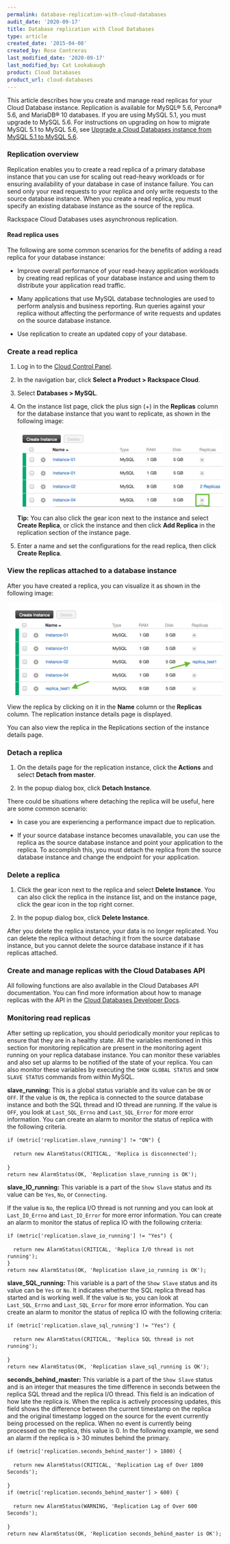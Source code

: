 ```yaml
---
permalink: database-replication-with-cloud-databases
audit_date: '2020-09-17'
title: Database replication with Cloud Databases
type: article
created_date: '2015-04-08'
created_by: Rose Contreras
last_modified_date: '2020-09-17'
last_modified_by: Cat Lookabaugh
product: Cloud Databases
product_url: cloud-databases
---
```


This article describes how you create and manage read replicas for your Cloud
Database instance. Replication is available for MySQL&reg; 5.6, Percona&reg;
5.6, and MariaDB&reg; 10 databases. If you are using MySQL 5.1, you must upgrade
to MySQL 5.6. For instructions on upgrading on how to migrate MySQL 5.1 to MySQL
5.6, see [Upgrade a Cloud Databases instance from MySQL 5.1 to MySQL
5.6](https://docs-ospc.rackspace.com/support/how-to/cloud-databases/upgrade-a-cloud-databases-instance-from-mysql-51-to-mysql-56).

### Replication overview

Replication enables you to create a read replica of a primary database instance that you
can use for scaling out read-heavy workloads or for ensuring availability of
your database in case of instance failure. You can send only your read requests to your
replica and only write requests to the source database instance. 
When you create a read replica, you must specify an existing database instance
as the source of the replica.

Rackspace Cloud Databases uses asynchronous replication.  

#### Read replica uses

The following are some common scenarios for the benefits of adding a read
replica for your database instance:

- Improve overall performance of your read-heavy application workloads by
  creating read replicas of your database instance and using them to distribute
  your application read traffic.

- Many applications that use MySQL database technologies are used to perform
  analysis and business reporting. Run queries against your replica without
  affecting the performance of write requests and updates on the source database
  instance.

- Use replication to create an updated copy of your database.  

### Create a read replica

1. Log in to the [Cloud Control Panel](https://login.rackspace.com).

2. In the navigation bar, click **Select a Product > Rackspace Cloud**.

3. Select **Databases > MySQL**.

4. On the instance list page, click the plus sign (+) in the **Replicas** column
   for the database instance that you want to replicate, as shown in the
   following image:

    <img src="create_replica-4_0.png" alt="" title="">

    **Tip:** You can also click the gear icon next to the instance and select
    **Create Replica**, or click the instance and then click **Add Replica** in
    the replication section of the instance page.

5. Enter a name and set the configurations for the read replica, then click
   **Create Replica**.

### View the replicas attached to a database instance

After you have created a replica, you can visualize it as shown in the following
image:

<img src="view_replica-1.png" alt="" title="">

View the replica by clicking on it in the **Name** column or the **Replicas**
column. The replication instance details page is displayed.

You can also view the replica in the Replications section of the instance
details page.

### Detach a replica

1. On the details page for the replication instance, click the **Actions** and
   select **Detach from master**.

2. In the popup dialog box, click **Detach Instance**.

There could be situations where detaching the replica will be useful, here are
some common scenario:

- In case you are experiencing a performance impact due to replication.

- If your source database instance becomes unavailable, you can use the replica
  as the source database instance and point your application to the replica.
  To accomplish this, you must detach the replica from the source database
  instance and change the endpoint for your application.

### Delete a replica

1. Click the gear icon next to the replica and select **Delete Instance**. You can also
   click the replica in the instance list, and on the instance page, click the
   gear icon in the top right corner.

2. In the popup dialog box, click **Delete Instance**.

After you delete the replica instance, your data is no longer replicated.
You can delete the replica without detaching it from the source database
instance, but you cannot delete the source database instance if it has replicas
attached.

### Create and manage replicas with the Cloud Databases API

All following functions are also available in the Cloud Databases API documentation.
You can find more information about how to manage replicas with the API in the
[Cloud Databases Developer
Docs](https://docs.rackspace.com/docs/cloud-databases/v1/api-reference/replication/).

### Monitoring read replicas

After setting up replication, you should periodically monitor your replicas to
ensure that they are in a healthy state. All the variables mentioned in this
section for monitoring replication are present in the monitoring agent running
on your replica database instance. You can monitor these variables and also set
up alarms to be notified of the state of your replica. You can also monitor
these variables by executing the `SHOW GLOBAL STATUS` and `SHOW SLAVE STATUS`
commands from within MySQL.

**slave\_running:** This is a global status variable and its value can be `ON` or
`OFF`. If the value is `ON`, the replica is connected to the source database
instance and both the SQL thread and IO thread are running. If the value is
`OFF`, you look at `Last_SQL_Errno` and `Last_SQL_Error` for more error
information. You can create an alarm to monitor the status of replica with the
following criteria.

    if (metric['replication.slave_running'] != "ON") {

      return new AlarmStatus(CRITICAL, 'Replica is disconnected');

    }
    return new AlarmStatus(OK, 'Replication slave_running is OK');

**slave\_IO_running:** This variable is a part of the `Show Slave` status and
its value can be `Yes`, `No`, or `Connecting`. 

If the value is `No`, the replica I/O thread is not running and you can look at
`Last_IO_Errno` and `Last_IO_Error` for more error information. You can create
an alarm to monitor the status of replica IO with the following criteria:

    if (metric['replication.slave_io_running'] != "Yes") {

      return new AlarmStatus(CRITICAL, 'Replica I/O thread is not running');
    }
    return new AlarmStatus(OK, 'Replication slave_io_running is OK');

**slave\_SQL\_running:** This variable is a part of the `Show Slave` status and
its value can be `Yes` or `No`. It indicates whether the SQL replica thread has
started and is working well. If the value is `No`, you can look at
`Last_SQL_Errno` and `Last_SQL_Error` for more error information. You can create
an alarm to monitor the status of replica IO with the following criteria:

    if (metric['replication.slave_sql_running'] != "Yes") {

      return new AlarmStatus(CRITICAL, 'Replica SQL thread is not running');

    }
    return new AlarmStatus(OK, 'Replication slave_sql_running is OK');

**seconds\_behind\_master:** This variable is a part of the `Show Slave` status
and is an integer that measures the time difference in seconds between the replica
SQL thread and the replica I/O thread. This field is an indication of how late
the replica is. When the replica is actively processing updates, this field shows
the difference between the current timestamp on the replica and the original
timestamp logged on the source for the event currently being processed on the
replica. When no event is currently being processed on the replica, this value is 0.
In the following example, we send an alarm if the replica is > 30 minutes behind
the primary.

    if (metric['replication.seconds_behind_master'] > 1800) {

      return new AlarmStatus(CRITICAL, 'Replication Lag of Over 1800 Seconds');

    }
    if (metric['replication.seconds_behind_master'] > 600) {

      return new AlarmStatus(WARNING, 'Replication Lag of Over 600 Seconds');

    }
    return new AlarmStatus(OK, 'Replication seconds_behind_master is OK');
